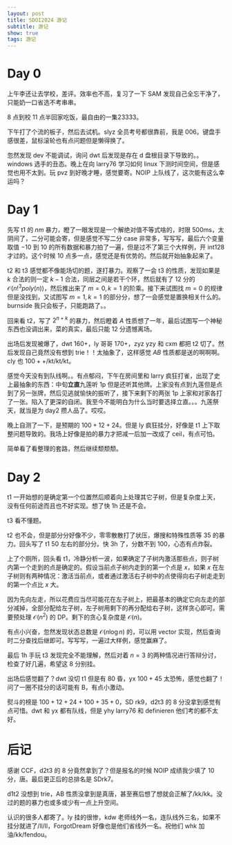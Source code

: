 ```yaml
---
layout: post
title: SDOI2024 游记
subtitle: 游记
show: true
tags: 游记
---
```


# Day 0

上午李还让去学校，差评。效率也不高，复习了一下 SAM 发现自己全忘干净了，只能奶一口省选不考串串。

8 点到校 11 点半回家吃饭，最自由的一集23333。

下午打了个流的板子，然后去试机。slyz 全员考号都很靠前，我是 006。键盘手感很差，鼠标滚轮也有点问题但是懒得换了。

忽然发现 dev 不能调试，询问 dwt 后发现是存在 d 盘根目录下导致的。。windows 选手的丑态。晚上在向 larry76 学习如何 linux 下测时间空间，但是感觉也用不太到。玩 pvz 到好晚才睡，感觉要寄。NOIP 上队线了，这次能有这么幸运吗？

# Day 1

先写 t1 的 $nm$ 暴力，瞪了一眼发现是一个解绝对值不等式啥的，时限 $500\mathrm{ms}$，太阴间了，二分可能会寄，但是感觉不写二分 case 非常多，写写写，最后六个变量取值 $-10$ 到 $10$ 的所有数据和暴力拍了一遍，但是过不了第三个大样例，开 int128 才过的。这个时候 10 点多一点，感觉还是有优势的。然后就开始抽象起来了。

t2 和 t3 感觉都不像能场切的题，遂打暴力。观察了一会 t3 的性质，发现如果是 $k$ 合法的则一定 $k-1$ 合法，同层之间是若干个环，然后就有了 12 分的 $\mathcal O(n!^3 poly(n))$，然后推出来了 $m=0,k=1$ 的阶乘。接下来试图找 $m=0$ 的规律但是没找到，又试图写 $m=1,k=1$ 的部分分，想了一会感觉是置换相关什么的。burnside 我只会板子，只能跑路了。。

回来看 t2，写了 $2^{n+k}$ 的暴力，然后瞪着 $A$ 性质想了一年，最后试图写一个神秘东西也没调出来，菜的真实，最后只能 $12$ 分遗憾离场。

出场后发现被爆了，dwt $160+$，ly 哥哥 $170+$，zyz yzy 和 cxm 都把 t2 切了。然后发现自己竟然没有想到 trie！！太抽象了，这样感觉 $AB$ 性质都是送的啊啊啊。cly 也 $100++$/kt/kt/kt。

感觉今天没有到队线啊。。有点郁闷，下午在房间里和 larry 疯狂打雀，出现了史上最抽象的东西：中旬**立直**九莲听 1p 但是还听其他牌。上家没有点到九莲但是点到了另一张牌，然后见逃就愉快的振听了，接下来剩下的两张 1p 上家和对家各打了一张。陷入了更深的自闭。我至今不能明白为什么当时要选择立直。。。九莲祭天，就当是为 day2 攒人品了。哎哎。

晚上自测了一下，是预期的 $100+12+24$。但是 ly 疯狂挂分，好像是 t1 上下取整问题导致的。我场上好像是拍的暴力才把减一后加一改成了 $\mathrm{ceil}$，有点可怕。

简单看了看整理的套路，然后继续颓颓颓。

# Day 2

t1 一开始想的是确定第一个位置然后顺着向上处理其它子树，但是复杂度上天，没有任何前途而且也不好实现。想了快 1h 还是不会。

t3 看不懂题。

t2 也不会，但是部分分好像不少，零零散散打了状压，爆搜和特殊性质等 $35$ 的暴力。回头写了 t1 $50$ 左右的部分分。快 3h 了，分数不到 $100$，心态有点炸裂。

上了个厕所，回头看 t1，冷静分析一波，如果确定了子树内激活那些点，则子树内第一个走到的点是确定的。假设当前点子树内走到的第一个点是 $x$，如果 $x$ 在左子树则有两种情况：激活当前点，或者通过激活右子树中的点使得向右子树走走到的第一个点比 $x$ 大。

因为先向左走，所以花费应当尽可能花在左子树上，把最基本的确定它向左走的部分减掉，全部分配给左子树，左子树用剩下的再分配给右子树，这样贪心即可。需要预处理 $\mathcal O(n^2)$ 的 DP。剩下的贪心复杂度是 $\mathcal O(n)$。

有点小兴奋，忽然发现状态总数是 $\mathcal O(n\log n)$ 的，可以用 vector 实现，然后查询时二分查找后继即可。写写写，一遍过大样例，感觉赢麻了。

最后 1h 手玩 t3 发现完全不能理解，然后对着 $n=3$ 的两种情况进行答辩分讨，检查了好几遍，希望这 $8$ 分别挂。

出场后感觉翻了？dwt 没切 t1 但是有 80 昏，yx $100+45$ 太恐怖，感觉也翻了！问了一圈不挂分的话可能有 B，有点小激动。

熨斗的榜是 $100+12+24+100+35+0$，SD rk9，d2t3 的 $8$ 分没拿到感觉有点可惜。dwt 和 yx 都有队线，但是 yhy larry76 和 definieren 他们考的都不太好。

# 后记

感谢 CCF，d2t3 的 $8$ 分竟然拿到了？但是报名的时候 NOIP 成绩我少填了 $10$ 分，唐。最后更正后的总排名是 SDrk7。

d1t2 没想到 trie，AB 性质没拿到是真唐，甚至赛后想了想就会正解了/kk/kk。没过的题的暴力也或多或少有一点上升空间。

认识的很多人都寄了。ly 挂的很惨，kdw 老师线外一名，连队线外三名，如果不挂分就进了/ll/ll，ForgotDream 好像也是他们省线外一名。祝他们 whk 加油/kk/fendou。